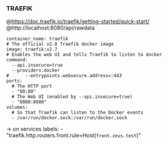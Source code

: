 
### TRAEFIK
@https://doc.traefik.io/traefik/getting-started/quick-start/
@http://localhost:8080/api/rawdata

    container_name: traefik
    # The official v2.8 Traefik docker image
    image: traefik:v2.7
    # Enables the web UI and tells Traefik to listen to docker
    command:
      --api.insecure=true
      --providers.docker
    #      --entrypoints.websecure.address=:443
    ports:
      # The HTTP port
      - "80:80"
      # The Web UI (enabled by --api.insecure=true)
      - "8080:8080"
    volumes:
      # So that Traefik can listen to the Docker events
      - /var/run/docker.sock:/var/run/docker.sock

-> on services
    labels:
      - "traefik.http.routers.front.rule=Host(`front.zeus.test`)"
